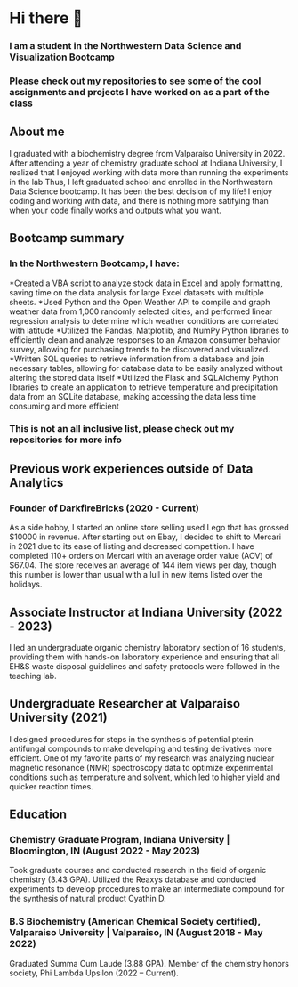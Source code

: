# Hi there 👋
### I am a student in the Northwestern Data Science and Visualization Bootcamp
### Please check out my repositories to see some of the cool assignments and projects I have worked on as a part of the class

## About me
I graduated with a biochemistry degree from Valparaiso University in 2022. 
After attending a year of chemistry graduate school at Indiana University, I realized that I enjoyed working with data more than running the experiments in the lab
Thus, I left graduated school and enrolled in the Northwestern Data Science bootcamp. 
It has been the best decision of my life! 
I enjoy coding and working with data, and there is nothing more satifying than when your code finally works and outputs what you want.

## Bootcamp summary
### In the Northwestern Bootcamp, I have:
*Created a VBA script to analyze stock data in Excel and apply formatting, saving time on the data analysis for large Excel datasets with multiple sheets.
*Used Python and the Open Weather API to compile and graph weather data from 1,000 randomly selected cities, and performed linear regression analysis to determine which weather conditions are correlated with latitude
*Utilized the Pandas, Matplotlib, and NumPy Python libraries to efficiently clean and analyze responses to an Amazon consumer behavior survey, allowing for purchasing trends to be discovered and visualized.
*Written SQL queries to retrieve information from a database and join necessary tables, allowing for database data to be easily analyzed without altering the stored data itself
*Utilized the Flask and SQLAlchemy Python libraries to create an application to retrieve temperature and precipitation data from an SQLite database, making accessing the data less time consuming and more efficient
### This is not an all inclusive list, please check out my repositories for more info

## Previous work experiences outside of Data Analytics
### Founder of DarkfireBricks (2020 - Current)
As a side hobby, I started an online store selling used Lego that has grossed $10000 in revenue.
After starting out on Ebay, I decided to shift to Mercari in 2021 due to its ease of listing and decreased competition.
I have completed 110+ orders on Mercari with an average order value (AOV) of $67.04.
The store receives an average of 144 item views per day, though this number is lower than usual with a lull in new items listed over the holidays.

## Associate Instructor at Indiana University (2022 - 2023)
I led an undergraduate organic chemistry laboratory section of 16 students, providing them with hands-on laboratory experience and ensuring that all EH&S waste disposal guidelines and safety protocols were followed in the teaching lab.

## Undergraduate Researcher at Valparaiso University (2021)
I designed procedures for steps in the synthesis of potential pterin antifungal compounds to make developing and testing derivatives more efficient.
One of my favorite parts of my research was analyzing nuclear magnetic resonance (NMR) spectroscopy data to optimize experimental conditions such as temperature and solvent, which led to higher yield and quicker reaction times.

## Education
### Chemistry Graduate Program, Indiana University | Bloomington, IN (August 2022 - May 2023)
Took graduate courses and conducted research in the field of organic chemistry (3.43 GPA).
Utilized the Reaxys database and conducted experiments to develop procedures to make an intermediate compound for the synthesis of natural product Cyathin D.

### B.S Biochemistry (American Chemical Society certified), Valparaiso University | Valparaiso, IN (August 2018 - May 2022)
Graduated Summa Cum Laude (3.88 GPA).
Member of the chemistry honors society, Phi Lambda Upsilon (2022 – Current).




